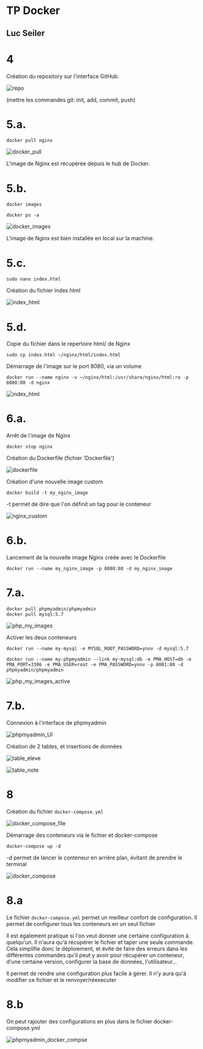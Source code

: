 # TP Docker

## Luc Seiler

<!-- ![docker_logo](img/docker_logo.png) -->
<!-- ![nginx_logo](img/nginx_logo.png) -->

# 4

Création du repository sur l'interface GitHub.

![repo](img/github_repo.png)

(mettre les commandes git: init, add, commit, push)

# 5.a.

```
docker pull nginx
```

![docker_pull](img/nginx_pull.png)

L'image de Nginx est récupérée depuis le hub de Docker.

# 5.b.

```
docker images
```

```
docker ps -a
```

![docker_images](img/nginx_local.png)

L'image de Nginx est bien installée en local sur la machine.

# 5.c.

```
sudo nano index.html
```

Création du fichier index.html

![index_html](img/index_html.png)

# 5.d.

Copie du fichier dans le repertoire html/ de Nginx

```
sudo cp index.html ~/nginx/html/index.html
```

Démarrage de l'image sur le port 8080, via un volume

```
docker run --name nginx -v ~/nginx/html:/usr/share/nginx/html:ro -p 8080:80 -d nginx
```

![index_html](img/nginx_index_ok.png)


# 6.a.

Arrêt de l'image de Nginx

```
docker stop nginx
```

Création du Dockerfile (fichier 'Dockerfile')

![dockerfile](img/dockerfile.png)

Création d'une nouvelle image custom

```
docker build -t my_nginx_image
```

-t permet de dire que l'on définit un tag pour le conteneur

![nginx_custom](img/nginx_custom.png)

# 6.b.

Lancement de la nouvelle image Nginx créée avec le Dockerfile

```
docker run --name my_nginx_image -p 8080:80 -d my_nginx_image
```

# 7.a.

```
docker pull phpmyadmin/phpmyadmin
docker pull mysql:5.7
```

![php_my_images](img/php_my_images.png)

Activer les deux conteneurs

```
docker run --name my-mysql -e MYSQL_ROOT_PASSWORD=ynov -d mysql:5.7
```

```
docker run --name my-phpmyadmin --link my-mysql:db -e PMA_HOST=db -e PMA_PORT=3306 -e PMA_USER=root -e PMA_PASSWORD=ynov -p 8081:80 -d phpmyadmin/phpmyadmin
```

![php_my_images_active](img/php_my_images_active.png)

# 7.b.

Connexion à l'interface de phpmyadmin

![phpmyadmin_UI](/img/phpmyadmin_UI.png)

Création de 2 tables, et insertions de données

![table_eleve](/img/table_eleve.png)

![table_note](/img/table_note.png)

# 8

Création du fichier `docker-compose.yml`

![docker_compose_file](/img/docker-compose-file.png)

Démarrage des conteneurs via le fichier et docker-compose

```
docker-compose up -d
```

-d permet de lancer le conteneur en arrière plan, évitant de prendre le terminal 

![docker_compose](/img/docker-compose.png)

# 8.a

Le fichier `docker-compose.yml` permet un meilleur confort de configuration. Il permet de configurer tous les conteneurs en un seul fichier

Il est également pratique si l'on veut donner une certaine configuration à quelqu'un. Il n'aura qu'à récupérer le fichier et taper une seule commande. Cela simplifie donc le déploiement, et évite de faire des erreurs dans les différentes commandes qu'il peut y avoir pour récupérer un conteneur, d'une certaine version, configurer la base de données, l'utilisateur...

Il permet de rendre une configuration plus facile à gérer. Il n'y aura qu'à modifier ce fichier et le renvoyer/réexecuter

# 8.b

On peut rajouter des configurations en plus dans le fichier docker-compose.yml

![phpmyadmin_docker_compse](/img/phpmyadmin_docker-compose.png)